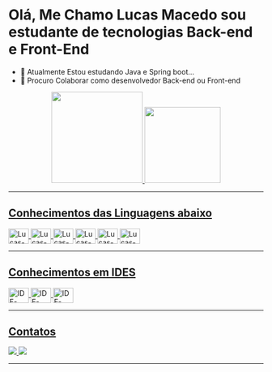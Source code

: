 ### <h1>Olá, Me Chamo Lucas Macedo sou estudante de tecnologias Back-end e Front-End</h1>

- 🌱 Atualmente Estou estudando Java e Spring boot...
- 👯 Procuro Colaborar como desenvolvedor Back-end ou Front-end

<div align="center">
  <a href="https://github.com/LucasMacedo0">
  <img height="180em" src="https://github-readme-stats.vercel.app/api?username=LucasMacedo0&show_icons=true&theme=onedark&include_all_commits=true&count_private=true"/>
  <img height="150em" src="https://github-readme-stats.vercel.app/api/top-langs/?username=LucasMacedo0&layout=compact&langs_count=7&theme=onedark"/>
</div>
<hr>
 <div style="display: inline_block">
    <h2> Conhecimentos das Linguagens abaixo </h2>
    <img align="center" alt="Lucas-HTML" height="30" width="40" src="https://img.shields.io/badge/HTML5-E34F26?style=for-the-badge&logo=html5&logoColor=white">
    <img align="center" alt="Lucas-CSS" height="30" width="40" src="https://img.shields.io/badge/CSS3-1572B6?style=for-the-badge&logo=css3&logoColor=white">
    <img align="center" alt="Lucas-Js" height="30" width="40" src="https://img.shields.io/badge/JavaScript-323330?style=for-the-    badge&logo=javascript&logoColor=F7DF1E">
    <img align="center" alt="Lucas-JAVA" height="30" width="40" src="https://img.shields.io/badge/Java-ED8B00?style=for-the-badge&logo=java&logoColor=white">
    <img align="center" alt="Lucas-Spring" height="30" width="40" src="https://img.shields.io/badge/Spring-6DB33F?style=for-the-badge&logo=spring&logoColor=white">
    <img align="center" alt="Lucas-MYSQL" height="30" width="40" src="https://img.shields.io/badge/MySQL-00000F?style=for-the-badge&logo=mysql&logoColor=white">
   
 <hr> 
<div style="display: inline_block">
  <h2>Conhecimentos em IDES</h2>
  <img align="center" alt="IDE-ECLIPSE" height="30" width="40" src="https://img.shields.io/badge/Eclipse-2C2255?style=for-the-badge&logo=eclipse&logoColor=white">
  <img align="center" alt="IDE-VSCODE" height="30" width="40" src="https://img.shields.io/badge/Visual_Studio-5C2D91?style=for-the-badge&logo=visual%20studio&logoColor=white">
  <img align="center" alt="IDE-NETBEANS" height="30" width="40" src="https://img.shields.io/badge/apache%20netbeans-1B6AC6?style=for-the-badge&logo=apache%20netbeans%20IDE&logoColor=white">
</div>
<hr>
<div style="display: inline_block">
  <h2> Contatos </h2>
  <a href="https://www.linkedin.com/in/lucas-macedo-2a90171ba/" target="_blank"><img alt"Lucas-Linkedin" src="https://img.shields.io/badge/LinkedIn-0077B5?style=for-the-badge&logo=linkedin&logoColor=white" target="_blank">
  <a href="mailto:lm818352@gmail.com"> <img src="https://img.shields.io/badge/Gmail-D14836?style=for-the-badge&logo=gmail&logoColor=white" target="_blank">          
</div>
    <hr>

